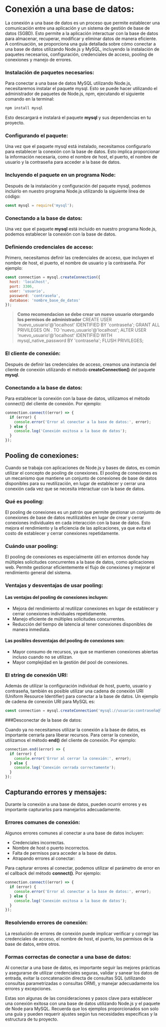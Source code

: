 # Conexión a una base de datos:

La conexión a una base de datos es un proceso que permite establecer una comunicación entre una aplicación y un sistema de gestión de base de datos (SGBD). Esto permite a la aplicación interactuar con la base de datos para almacenar, recuperar, modificar y eliminar datos de manera eficiente. A continuación, se proporciona una guía detallada sobre cómo conectar a una base de datos utilizando Node.js y MySQL, incluyendo la instalación de paquetes necesarios, configuración, credenciales de acceso, pooling de conexiones y manejo de errores.

### Instalación de paquetes necesarios:

Para conectar a una base de datos MySQL utilizando Node.js, necesitaremos instalar el paquete mysql. Esto se puede hacer utilizando el administrador de paquetes de Node.js, npm, ejecutando el siguiente comando en la terminal:

```bash
npm install mysql
```
Esto descargará e instalará el paquete **mysql** y sus dependencias en tu proyecto.

### Configurando el paquete:

Una vez que el paquete mysql está instalado, necesitamos configurarlo para establecer la conexión con la base de datos. Esto implica proporcionar la información necesaria, como el nombre de host, el puerto, el nombre de usuario y la contraseña para acceder a la base de datos.

### Incluyendo el paquete en un programa Node:

Después de la instalación y configuración del paquete mysql, podemos incluirlo en nuestro programa Node.js utilizando la siguiente línea de código:

```javascript
const mysql = require('mysql');
```

### Conectando a la base de datos:

Una vez que el paquete **mysql** está incluido en nuestro programa Node.js, podemos establecer la conexión con la base de datos.

### Definiendo credenciales de acceso:

Primero, necesitamos definir las credenciales de acceso, que incluyen el nombre de host, el puerto, el nombre de usuario y la contraseña. Por ejemplo:

```javascript
const connection = mysql.createConnection({
  host: 'localhost',
  port: 3306,
  user: 'usuario',
  password: 'contraseña',
  database: 'nombre_base_de_datos'
});
```
> **Como recomendacion se debe crear un nuevo usuario otorgando los permisos de administrador**
CREATE USER 'nuevo_usuario'@'localhost' IDENTIFIED BY 'contraseña';
GRANT ALL PRIVILEGES ON *.* TO 'nuevo_usuario'@'localhost';
ALTER USER 'nuevo_usuario'@'localhost' IDENTIFIED WITH mysql_native_password BY 'contraseña';
FLUSH PRIVILEGES;
### El cliente de conexión:

Después de definir las credenciales de acceso, creamos una instancia del cliente de conexión utilizando el método **createConnection()** del paquete **mysql**.

### Conectando a la base de datos:

Para establecer la conexión con la base de datos, utilizamos el método connect() del cliente de conexión. Por ejemplo:

```javascript
connection.connect((error) => {
  if (error) {
    console.error('Error al conectar a la base de datos:', error);
  } else {
    console.log('Conexión exitosa a la base de datos');
  }
});
```

## Pooling de conexiones:

Cuando se trabaja con aplicaciones de Node.js y bases de datos, es común utilizar el concepto de pooling de conexiones. El pooling de conexiones es un mecanismo que mantiene un conjunto de conexiones de base de datos disponibles para su reutilización, en lugar de establecer y cerrar una conexión cada vez que se necesita interactuar con la base de datos.

### Qué es pooling:

El pooling de conexiones es un patrón que permite gestionar un conjunto de conexiones de base de datos reutilizables en lugar de crear y cerrar conexiones individuales en cada interacción con la base de datos. Esto mejora el rendimiento y la eficiencia de las aplicaciones, ya que evita el costo de establecer y cerrar conexiones repetidamente.

### Cuándo usar pooling:

El pooling de conexiones es especialmente útil en entornos donde hay múltiples solicitudes concurrentes a la base de datos, como aplicaciones web. Permite gestionar eficientemente el flujo de conexiones y mejorar el rendimiento general del sistema.

### Ventajas y desventajas de usar pooling:

#### Las ventajas del pooling de conexiones incluyen:

- Mejora del rendimiento al reutilizar conexiones en lugar de establecer y cerrar conexiones individuales repetidamente.
- Manejo eficiente de múltiples solicitudes concurrentes.
- Reducción del tiempo de latencia al tener conexiones disponibles de manera inmediata.

#### Las posibles desventajas del pooling de conexiones son:

- Mayor consumo de recursos, ya que se mantienen conexiones abiertas incluso cuando no se utilizan.
- Mayor complejidad en la gestión del pool de conexiones.

### El string de conexión URI:

Además de utilizar la configuración individual de host, puerto, usuario y contraseña, también es posible utilizar una cadena de conexión URI (Uniform Resource Identifier) para conectar a la base de datos. Un ejemplo de cadena de conexión URI para MySQL es:

```javascript
const connection = mysql.createConnection('mysql://usuario:contraseña@localhost:3306/nombre_base_de_datos');
```

###Desconectar de la base de datos:

Cuando ya no necesitamos utilizar la conexión a la base de datos, es importante cerrarla para liberar recursos. Para cerrar la conexión, utilizamos el método **end()** del cliente de conexión. Por ejemplo:

```javascript
connection.end((error) => {
  if (error) {
    console.error('Error al cerrar la conexión:', error);
  } else {
    console.log('Conexión cerrada correctamente');
  }
});
```

## Capturando errores y mensajes:

Durante la conexión a una base de datos, pueden ocurrir errores y es importante capturarlos para manejarlos adecuadamente.

### Errores comunes de conexión:

Algunos errores comunes al conectar a una base de datos incluyen:

- Credenciales incorrectas.
- Nombre de host o puerto incorrectos.
- Falta de permisos para acceder a la base de datos.
- Atrapando errores al conectar:

Para capturar errores al conectar, podemos utilizar el parámetro de error en el callback del método **connect()**. Por ejemplo:

```javascript
connection.connect((error) => {
  if (error) {
    console.error('Error al conectar a la base de datos:', error);
  } else {
    console.log('Conexión exitosa a la base de datos');
  }
});
```

### Resolviendo errores de conexión:

La resolución de errores de conexión puede implicar verificar y corregir las credenciales de acceso, el nombre de host, el puerto, los permisos de la base de datos, entre otros.

### Formas correctas de conectar a una base de datos:

Al conectar a una base de datos, es importante seguir las mejores prácticas y asegurarse de utilizar credenciales seguras, validar y sanear los datos de entrada, evitar la concatenación directa de consultas SQL (utilizando consultas parametrizadas o consultas ORM), y manejar adecuadamente los errores y excepciones.

Estas son algunas de las consideraciones y pasos clave para establecer una conexión exitosa con una base de datos utilizando Node.js y el paquete de Node para MySQL. Recuerda que los ejemplos proporcionados son solo una guía y pueden requerir ajustes según tus necesidades específicas y la estructura de tu proyecto.